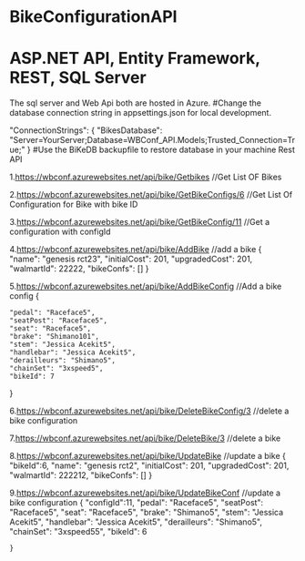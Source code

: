 # BikeConfigurationAPI
# ASP.NET API, Entity Framework, REST, SQL Server
The sql server and Web Api both are hosted in Azure. 
#Change the database connection string in appsettings.json for local development.

 "ConnectionStrings": {
    "BikesDatabase": "Server=YourServer;Database=WBConf_API.Models;Trusted_Connection=True;"
  }
#Use the BiKeDB backupfile to restore database in your machine
Rest API

1.https://wbconf.azurewebsites.net/api/bike/Getbikes //Get List OF Bikes

2.https://wbconf.azurewebsites.net/api/bike/GetBikeConfigs/6  //Get List Of Configuration for Bike with bike ID

3.https://wbconf.azurewebsites.net/api/bike/GetBikeConfig/11  //Get a configuration  with configId

4.https://wbconf.azurewebsites.net/api/bike/AddBike  //add a bike
{	
        "name": "genesis rct23",
        "initialCost": 201,
        "upgradedCost": 201,
        "walmartId": 22222,
        "bikeConfs": []
}

5.https://wbconf.azurewebsites.net/api/bike/AddBikeConfig  //Add a bike config
{
   
    "pedal": "Raceface5",
    "seatPost": "Raceface5",
    "seat": "Raceface5",
    "brake": "Shimano101",
    "stem": "Jessica Acekit5",
    "handlebar": "Jessica Acekit5",
    "derailleurs": "Shimano5",
    "chainSet": "3xspeed5",
    "bikeId": 7
}

6.https://wbconf.azurewebsites.net/api/bike/DeleteBikeConfig/3  //delete a bike configuration

7.https://wbconf.azurewebsites.net/api/bike/DeleteBike/3  //delete a bike

8.https://wbconf.azurewebsites.net/api/bike/UpdateBike  //update a bike
{		     "bikeId":6,
        "name": "genesis rct2",
        "initialCost": 201,
        "upgradedCost": 201,
        "walmartId": 222212,
        "bikeConfs": []
}

9.https://wbconf.azurewebsites.net/api/bike/UpdateBikeConf  //update a bike configuration
{
    "configId":11,
    "pedal": "Raceface5",
    "seatPost": "Raceface5",
    "seat": "Raceface5",
    "brake": "Shimano5",
    "stem": "Jessica Acekit5",
    "handlebar": "Jessica Acekit5",
    "derailleurs": "Shimano5",
    "chainSet": "3xspeed55",
    "bikeId": 6
    
    }
    
